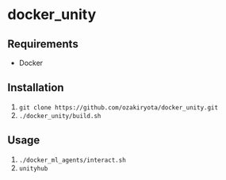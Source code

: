 # docker_unity
## Requirements
* Docker
## Installation
1. `git clone https://github.com/ozakiryota/docker_unity.git`
2. `./docker_unity/build.sh`
## Usage
1. `./docker_ml_agents/interact.sh`
2. `unityhub`
